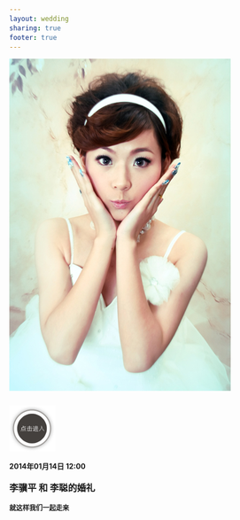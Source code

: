 ```yaml
---
layout: wedding
sharing: true
footer: true
---
```


<div class="index_container">
    <img src="/images/demo/2.jpg" class="picture" />
    <h3 class="image_caption">
    	<a href='/wedding/menu'><img src="/images/wedding/enter.png" class="enter_btn"/></a>
    	<p style="font-size: 13px;">2014年01月14日 12:00</p>
    	<p>李骥平 和 李聪的婚礼</p>
    	<p style="font-size: 12px;">就这样我们一起走来</p>
    </h3>
</div>

